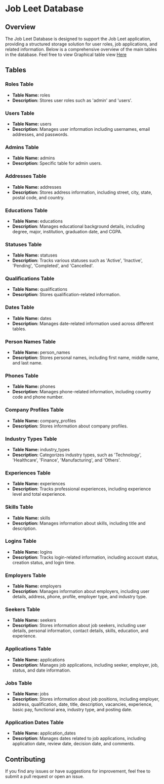 # Job Leet Database

## Overview

The Job Leet Database is designed to support the Job Leet application, providing a structured storage solution for user roles, job applications, and related information. Below is a comprehensive overview of the main tables in the database.
Feel free to view Graphical table view [Here](https://docs.google.com/spreadsheets/d/1ZpQGDivfdJ0QEQLMkEHwnUsVeYD4APQiLoKkpitPNus/edit?usp=sharing)

## Tables

### Roles Table

- **Table Name:** roles
- **Description:** Stores user roles such as 'admin' and 'users'.

### Users Table

- **Table Name:** users
- **Description:** Manages user information including usernames, email addresses, and passwords.
  
### Admins Table

- **Table Name:** admins
- **Description:** Specific table for admin users.

### Addresses Table

- **Table Name:** addresses
- **Description:** Stores address information, including street, city, state, postal code, and country.

### Educations Table

- **Table Name:** educations
- **Description:** Manages educational background details, including degree, major, institution, graduation date, and CGPA.

### Statuses Table

- **Table Name:** statuses
- **Description:** Tracks various statuses such as 'Active', 'Inactive', 'Pending', 'Completed', and 'Cancelled'.

### Qualifications Table

- **Table Name:** qualifications
- **Description:** Stores qualification-related information.

### Dates Table

- **Table Name:** dates
- **Description:** Manages date-related information used across different tables.

### Person Names Table

- **Table Name:** person_names
- **Description:** Stores personal names, including first name, middle name, and last name.

### Phones Table

- **Table Name:** phones
- **Description:** Manages phone-related information, including country code and phone number.

### Company Profiles Table

- **Table Name:** company_profiles
- **Description:** Stores information about company profiles.

### Industry Types Table

- **Table Name:** industry_types
- **Description:** Categorizes industry types, such as 'Technology', 'Healthcare', 'Finance', 'Manufacturing', and 'Others'.

### Experiences Table

- **Table Name:** experiences
- **Description:** Tracks professional experiences, including experience level and total experience.

### Skills Table

- **Table Name:** skills
- **Description:** Manages information about skills, including title and description.

### Logins Table

- **Table Name:** logins
- **Description:** Tracks login-related information, including account status, creation status, and login time.

### Employers Table

- **Table Name:** employers
- **Description:** Manages information about employers, including user details, address, phone, profile, employer type, and industry type.

### Seekers Table

- **Table Name:** seekers
- **Description:** Stores information about job seekers, including user details, personal information, contact details, skills, education, and experience.

### Applications Table

- **Table Name:** applications
- **Description:** Manages job applications, including seeker, employer, job, status, and date information.

### Jobs Table

- **Table Name:** jobs
- **Description:** Stores information about job positions, including employer, address, qualification, date, title, description, vacancies, experience, basic pay, functional area, industry type, and posting date.

### Application Dates Table

- **Table Name:** application_dates
- **Description:** Manages dates related to job applications, including application date, review date, decision date, and comments.


## Contributing

If you find any issues or have suggestions for improvement, feel free to submit a pull request or open an issue.
